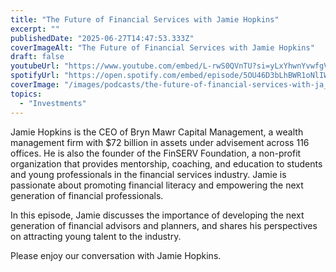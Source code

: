 ```yaml
---
title: "The Future of Financial Services with Jamie Hopkins"
excerpt: ""
publishedDate: "2025-06-27T14:47:53.333Z"
coverImageAlt: "The Future of Financial Services with Jamie Hopkins"
draft: false
youtubeUrl: "https://www.youtube.com/embed/L-rwS0QVnTU?si=yLxYhwnYvwfgVOqG"
spotifyUrl: "https://open.spotify.com/embed/episode/5OU46D3bLhBWR1oNlIWqP9"
coverImage: "/images/podcasts/the-future-of-financial-services-with-ja__6668ecdbc2e7629ac39e9be8_65e3e0ae8f07142b07a6a30b_.jpeg"
topics:
  - "Investments"
---
```

<p id="">Jamie Hopkins is the CEO of Bryn Mawr Capital Management, a wealth management firm with $72 billion in assets under advisement across 116 offices. He is also the founder of the FinSERV Foundation, a non-profit organization that provides mentorship, coaching, and education to students and young professionals in the financial services industry. Jamie is passionate about promoting financial literacy and empowering the next generation of financial professionals. </p><p id="">In this episode, Jamie discusses the importance of developing the next generation of financial advisors and planners, and shares his perspectives on attracting young talent to the industry.</p><p id="">Please enjoy our conversation with Jamie Hopkins.</p>
